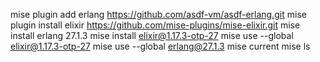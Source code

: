 mise plugin add erlang https://github.com/asdf-vm/asdf-erlang.git 
mise plugin install elixir https://github.com/mise-plugins/mise-elixir.git
mise install erlang 27.1.3
mise install elixir@1.17.3-otp-27
mise use --global elixir@1.17.3-otp-27
mise use --global erlang@27.1.3
mise current
mise ls